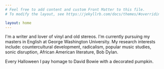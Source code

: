 ```yaml
---
# Feel free to add content and custom Front Matter to this file.
# To modify the layout, see https://jekyllrb.com/docs/themes/#overriding-theme-defaults

layout: home
---
```


I'm a writer and lover of vinyl and old stereos. I'm currently pursuing my masters in English at George Washington University. My research interests include: countercultural development, radicalism, popular music studies, sonic disruption, African American literature, Bob Dylan. 

Every Halloween I pay homage to David Bowie with a decorated pumpkin. 